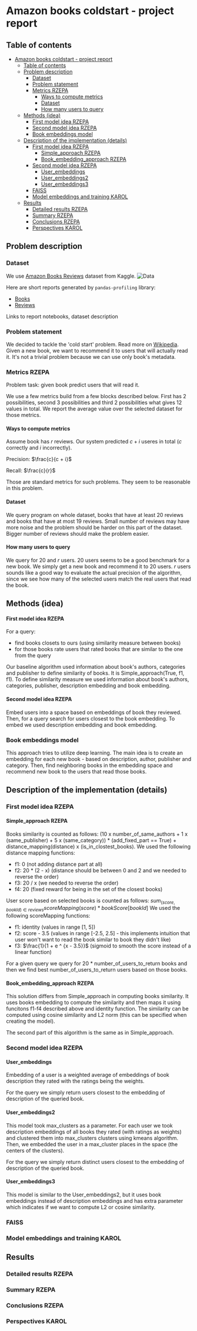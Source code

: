 # Amazon books coldstart - project report

## Table of contents
- [Amazon books coldstart - project report](#amazon-books-coldstart---project-report)
  - [Table of contents](#table-of-contents)
  - [Problem description](#problem-description)
    - [Dataset](#dataset)
    - [Problem statement](#problem-statement)
    - [Metrics RZEPA](#metrics-rzepa)
      - [Ways to compute metrics](#ways-to-compute-metrics)
      - [Dataset](#dataset-1)
      - [How many users to query](#how-many-users-to-query)
  - [Methods (idea)](#methods-idea)
      - [First model idea RZEPA](#first-model-idea-rzepa)
      - [Second model idea RZEPA](#second-model-idea-rzepa)
    - [Book embeddings model](#book-embeddings-model)
  - [Description of the implementation (details)](#description-of-the-implementation-details)
    - [First model idea RZEPA](#first-model-idea-rzepa-1)
      - [Simple\_approach RZEPA](#simple_approach-rzepa)
      - [Book\_embedding\_approach RZEPA](#book_embedding_approach-rzepa)
    - [Second model idea RZEPA](#second-model-idea-rzepa-1)
      - [User\_embeddings](#user_embeddings)
      - [User\_embeddings2](#user_embeddings2)
      - [User\_embeddings3](#user_embeddings3)
    - [FAISS](#faiss)
    - [Model embeddings and training KAROL](#model-embeddings-and-training-karol)
  - [Results](#results)
    - [Detailed results RZEPA](#detailed-results-rzepa)
    - [Summary RZEPA](#summary-rzepa)
    - [Conclusions RZEPA](#conclusions-rzepa)
    - [Perspectives KAROL](#perspectives-karol)

## Problem description

### Dataset

We use [Amazon Books Reviews](https://www.kaggle.com/datasets/mohamedbakhet/amazon-books-reviews?resource=download) dataset from Kaggle.
![Data](imgs/dataset.png)

Here are short reports generated by `pandas-profiling` library:
* [Books](./Books_report.html)
* [Reviews](./Ratings_report.html)

Links to report notebooks, dataset description

### Problem statement

We decided to tackle the 'cold start' problem. Read more on [Wikipedia](https://en.wikipedia.org/wiki/Cold_start_(recommender_systems)#New_item). Given a new book, we want to recommend it to users that will actually read it. It's not a trivial problem because we can use only book's metadata.

### Metrics RZEPA
Problem task: given book predict users that will read it.

We use a few metrics build from a few blocks described below. First has 2 possibilities, second 3 possibilities and third 2 possibilities what gives 12 values in total. We report the average value over the selected dataset for those metrics.

#### Ways to compute metrics
Assume book has $r$ reviews. Our system predicted $c + i$ useres in total ($c$ correctly and $i$ incorrectly).

Precision: $\frac{c}{c + i}$

Recall: $\frac{c}{r}$

Those are standard metrics for such problems. They seem to be reasonable in this problem.

#### Dataset
We query program on whole dataset, books that have at least 20 reviews and books that have at most 19 reviews. Small number of reviews may have more noise and the problem should be harder on this part of the dataset. Bigger number of reviews should make the problem easier.

#### How many users to query
We query for $20$ and $r$ users. $20$ users seems to be a good benchmark for a new book. We simply get a new book and recommend it to $20$ users. $r$ users sounds like a good way to evaluate the actual precision of the algorithm, since we see how many of the selected users match the real users that read the book.


## Methods (idea)

#### First model idea RZEPA
For a query:
- find books closets to ours (using similarity measure between books)
- for those books rate users that rated books that are similar to the one from the query

Our baseline algorithm used information about book's authors, categories and publisher to define similarity of books. It is Simple_approach(True, f1, f1). To define similarity measure we used information about book's authors, categories, publisher, description embedding and book embedding.

#### Second model idea RZEPA
Embed users into a space based on embeddings of book they reviewed. Then, for a query search for users closest to the book embedding. To embed we used description embedding and book embedding.

### Book embeddings model

This approach tries to utilize deep learning. The main idea is to create an embedding for each new book - based on description, author, publisher and category. Then, find neighboring books in the embedding space and recommend new book to the users that read those books.


## Description of the implementation (details)

### First model idea RZEPA

#### Simple_approach RZEPA
Books similarity is counted as follows:
(10 x number_of_same_authors + 1 x (same_publisher) + 5 x (same_category)) * (add_fixed_part == True) + distance_mapping(distance) x (is_in_clostest_books).
We used the following distance mapping functions:
- f1: 0 (not adding distance part at all)
- f2: 20 * (2 - x) (distance should be between 0 and 2 and we needed to reverse the order)
- f3: 20 / x (we needed to reverse the order)
- f4: 20 (fixed reward for being in the set of the closest books)

User score based on selected books is counted as follows:
$sum_{(score, bookId) \in reviews} scoreMapping(score) * bookScore[bookId]$
We used the following scoreMapping functions:
- f1: identity (values in range [1, 5])
- f2: score - 3.5 (values in range [-2.5, 2.5] - this implements intuition that user won't want to read the book similar to book they didn't like)
- f3: $\frac{1}{1 + e ^ {x - 3.5}}$ (sigmoid to smooth the score instead of a linear function)

For a given query we query for 20 * number_of_users_to_return books and then we find best number_of_users_to_return users based on those books.

#### Book_embedding_approach RZEPA

This solution differs from Simple_approach in computing books similarity. It uses books embedding to compute the similarity and then maps it using funcitons f1-f4 described above and identity function. The similarity can be computed using cosine similarity and L2 norm (this can be specified when creating the model).

The second part of this algorithm is the same as in Simple_approach.

### Second model idea RZEPA

#### User_embeddings

Embedding of a user is a weighted average of embeddings of book description they rated with the ratings being the weights.

For the query we simply return users closest to the embedding of description of the queried book.

#### User_embeddings2

This model took max_clusters as a parameter. For each user we took description embeddings of all books they rated (with ratings as weights) and clustered them into max_clusters clusters using kmeans algorithm. Then, we embedded the user in a max_cluster places in the space (the centers of the clusters).

For the query we simply return distinct users closest to the embedding of description of the queried book.

#### User_embeddings3

This model is similar to the User_embeddings2, but it uses book embeddings instead of description embeddings and has extra parameter which indicates if we want to compute L2 or cosine similarity.

### FAISS

### Model embeddings and training KAROL

## Results

### Detailed results RZEPA

### Summary RZEPA

### Conclusions RZEPA

### Perspectives KAROL
